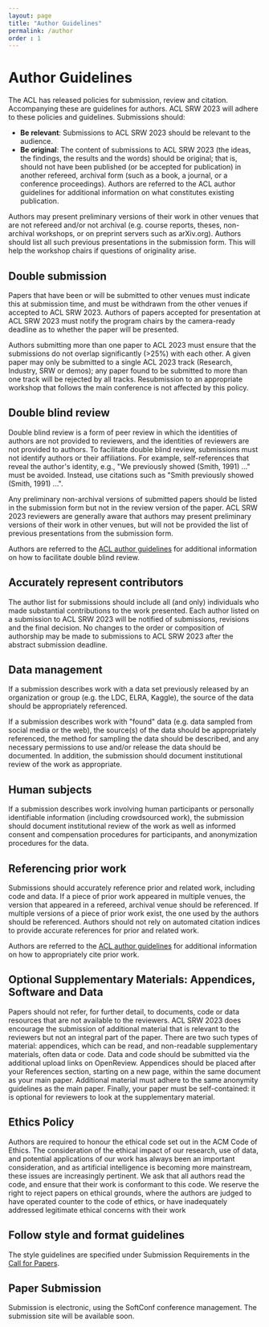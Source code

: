 ```yaml
---
layout: page
title: "Author Guidelines"
permalink: /author
order : 1
---
```


# Author Guidelines
The ACL has released policies for submission, review and citation. Accompanying these are guidelines for authors. ACL SRW 2023 will adhere to these policies and guidelines. Submissions should:

- __Be relevant__: Submissions to ACL SRW 2023 should be relevant to the audience.
- __Be original__: The content of submissions to ACL SRW 2023 (the ideas, the findings, the results and the words) should be original; that is, should not have been published (or be accepted for publication) in another refereed, archival form (such as a book, a journal, or a conference proceedings). Authors are referred to the ACL author guidelines for additional information on what constitutes existing publication.

Authors may present preliminary versions of their work in other venues that are not refereed and/or not archival (e.g. course reports, theses, non-archival workshops, or on preprint servers such as arXiv.org). Authors should list all such previous presentations in the submission form. This will help the workshop chairs if questions of originality arise.

## Double submission

Papers that have been or will be submitted to other venues must indicate this at submission time, and must be withdrawn from the other venues if accepted to ACL SRW 2023. Authors of papers accepted for presentation at ACL SRW 2023 must notify the program chairs by the camera-ready deadline as to whether the paper will be presented.

Authors submitting more than one paper to ACL 2023 must ensure that the submissions do not overlap significantly (>25%) with each other. A given paper may only be submitted to a single ACL 2023 track (Research, Industry, SRW or demos); any paper found to be submitted to more than one track will be rejected by all tracks. Resubmission to an appropriate workshop that follows the main conference is not affected by this policy.

## Double blind review

Double blind review is a form of peer review in which the identities of authors are not provided to reviewers, and the identities of reviewers are not provided to authors. To facilitate double blind review, submissions must not identify authors or their affiliations. For example, self-references that reveal the author's identity, e.g., "We previously showed (Smith, 1991) ..." must be avoided. Instead, use citations such as "Smith previously showed (Smith, 1991) ...".

Any preliminary non-archival versions of submitted papers should be listed in the submission form but not in the review version of the paper. ACL SRW 2023 reviewers are generally aware that authors may present preliminary versions of their work in other venues, but will not be provided the list of previous presentations from the submission form.

Authors are referred to the [ACL author guidelines](https://www.aclweb.org/adminwiki/index.php?title=ACL_Author_Guidelines) for additional information on how to facilitate double blind review.

## Accurately represent contributors

The author list for submissions should include all (and only) individuals who made substantial contributions to the work presented. Each author listed on a submission to ACL SRW 2023 will be notified of submissions, revisions and the final decision. No changes to the order or composition of authorship may be made to submissions to ACL SRW 2023 after the abstract submission deadline.

## Data management

If a submission describes work with a data set previously released by an organization or group (e.g. the LDC, ELRA, Kaggle), the source of the data should be appropriately referenced.

If a submission describes work with "found" data (e.g. data sampled from social media or the web), the source(s) of the data should be appropriately referenced, the method for sampling the data should be described, and any necessary permissions to use and/or release the data should be documented. In addition, the submission should document institutional review of the work as appropriate.

## Human subjects

If a submission describes work involving human participants or personally identifiable information (including crowdsourced work), the submission should document institutional review of the work as well as informed consent and compensation procedures for participants, and anonymization procedures for the data.

## Referencing prior work

Submissions should accurately reference prior and related work, including code and data. If a piece of prior work appeared in multiple venues, the version that appeared in a refereed, archival venue should be referenced. If multiple versions of a piece of prior work exist, the one used by the authors should be referenced. Authors should not rely on automated citation indices to provide accurate references for prior and related work.

Authors are referred to the [ACL author guidelines](https://www.aclweb.org/adminwiki/index.php?title=ACL_Author_Guidelines)  for additional information on how to appropriately cite prior work.

## Optional Supplementary Materials: Appendices, Software and Data

Papers should not refer, for further detail, to documents, code or data resources that are not available to the reviewers. ACL SRW 2023 does encourage the submission of additional material that is relevant to the reviewers but not an integral part of the paper. There are two such types of material: appendices, which can be read, and non-readable supplementary materials, often data or code. Data and code should be submitted via the additional upload links on OpenReview. Appendices should be placed after your References section, starting on a new page, within the same document as your main paper. Additional material must adhere to the same anonymity guidelines as the main paper. Finally, your paper must be self-contained: it is optional for reviewers to look at the supplementary material.

## Ethics Policy

Authors are required to honour the ethical code set out in the ACM Code of Ethics. The consideration of the ethical impact of our research, use of data, and potential applications of our work has always been an important consideration, and as artificial intelligence is becoming more mainstream, these issues are increasingly pertinent. We ask that all authors read the code, and ensure that their work is conformant to this code. We reserve the right to reject papers on ethical grounds, where the authors are judged to have operated counter to the code of ethics, or have inadequately addressed legitimate ethical concerns with their work

## Follow style and format guidelines

The style guidelines are specified under Submission Requirements in the [Call for Papers](https://acl2023-srw.github.io/cfp).  

## Paper Submission

Submission is electronic, using the SoftConf conference management. The submission site will be available soon. <!--at [OpenReview](https://openreview.net/group?id=aclweb.org/NAACL/2022/Workshop/Student_Research&referrer=%5BHomepage%5D(%2F))-->

